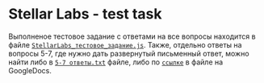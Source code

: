 # Stellar Labs - test task

Выполненое тестовое задание с ответами на все вопросы находится в файле [`StellarLabs_тестовое_задание.js`](https://github.com/HoarFox/StellarLabs_test_task/blob/master/StellarLabs_%D1%82%D0%B5%D1%81%D1%82%D0%BE%D0%B2%D0%BE%D0%B5_%D0%B7%D0%B0%D0%B4%D0%B0%D0%BD%D0%B8%D0%B5.js).
Также, отдельно ответы на вопросы 5-7, где нужно дать развернутый письменный ответ, можно найти либо в [`5-7 ответы.txt`](https://github.com/HoarFox/StellarLabs_test_task/blob/master/StellarLabs_%D1%82%D0%B5%D1%81%D1%82%D0%BE%D0%B2%D0%BE%D0%B5_%D0%B7%D0%B0%D0%B4%D0%B0%D0%BD%D0%B8%D0%B5.js) файле, либо по [`ссылке`](https://github.com/HoarFox/StellarLabs_test_task/blob/master/StellarLabs_%D1%82%D0%B5%D1%81%D1%82%D0%BE%D0%B2%D0%BE%D0%B5_%D0%B7%D0%B0%D0%B4%D0%B0%D0%BD%D0%B8%D0%B5.js) в файле на GoogleDocs.
